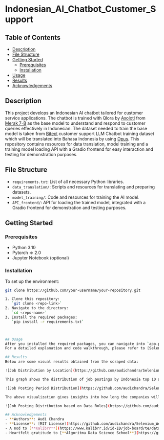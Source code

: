 # Indonesian_AI_Chatbot_Customer_Support

## Table of Contents
- [Description](#description)
- [File Structure](#file-structure)
- [Getting Started](#getting-started)
    - [Prerequisites](#prerequisites)
    - [Installation](#installation)
- [Usage](#usage)
- [Results](#results)
- [Acknowledgements](#acknowledgements)

## Description
This project develops an Indonesian AI chatbot tailored for customer service applications. The chatbot is trained with Qlora by [Axolotl](https://github.com/OpenAccess-AI-Collective/axolotl) from [Merak 7-B](https://huggingface.co/Ichsan2895/Merak-7B-v4) as the base model to understand and respond to customer queries effectively in Indonesian. The dataset needed to train the base model is taken from [Bitext](https://huggingface.co/datasets/bitext/Bitext-customer-support-llm-chatbot-training-dataset) customer support LLM Chatbot training dataset which will be translated into Bahasa Indonesia by using [Opus](https://huggingface.co/Helsinki-NLP/opus-mt-en-id). This repository contains resources for data translation, model training and a training model loading API with a Gradio frontend for easy interaction and testing for demonstration purposes.

## File Structure
- `requirements.txt`: List of all necessary Python libraries.
- `data_translation/`: Scripts and resources for translating and preparing datasets.
- `model_training/`: Code and resources for training the AI model.
- `API_frontend/`: API for loading the trained model, integrated with a Gradio frontend for demonstration and testing purposes.

## Getting Started

### Prerequisites
- Python 3.10
- Pytorch => 2.0 
- Jupyter Notebook (optional)

### Installation
To set up the environment:

```bash
git clone https://github.com/your-username/your-repository.git

1. Clone this repository:  
   `git clone <repo-link>`
2. Navigate to the directory:  
   `cd <repo-name>`
3. Install the required packages:  
   `pip install -r requirements.txt`



## Usage
After you installed the required packages, you can navigate into `app.py` file manually and run it. Then, open your browser and navigate to http://127.0.0.1:5000 to see the visualized job listing data.
For a detailed explanation and code walkthrough, please refer to [Selenium Webscraping Kalibrr Notebook](https://github.com/audichandra/Selenium_Webscraping_Kalibrr/blob/main/Selenium%20web%20scraping%20Kalibrr.ipynb).

## Results
Below are some visual results obtained from the scraped data:

![Job Distribution by Location](https://github.com/audichandra/Selenium_Webscraping_Kalibrr/blob/main/img/dfg3.png)

This graph shows the distribution of job postings by Indonesia top 10 areas, indicating the cities with the highest demand 

![Job Posting Period Distribution](https://github.com/audichandra/Selenium_Webscraping_Kalibrr/blob/main/img/dfg1.png)

The above visualization gives insights into how long the companies will open their job postings  

![Job Posting Distribution based on Data Roles](https://github.com/audichandra/Selenium_Webscraping_Kalibrr/blob/main/img/dfg2.png)

## Acknowledgements
- **Authors**: Audi Chandra  
- **License**: [MIT License](https://github.com/audichandra/Selenium_Webscraping_Kalibrr/blob/main/LICENSE) 
- A nod to [**Kalibrr**](https://www.kalibrr.id/id-ID/job-board/te/data/1) for providing a platform filled with rich job posting data.
- Heartfelt gratitude to [**Algoritma Data Science School**](https://gitlab.com/algoritma4students/academy-python/capstone/web_scraping) for making available the base example of the project and providing a learning opportunity.
